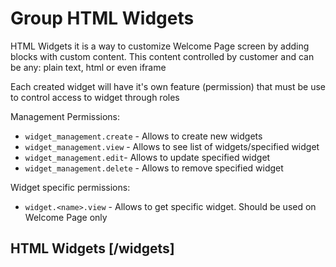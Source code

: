 <!-- include(data_structures.md) -->

# Group HTML Widgets
HTML Widgets it is a way to customize Welcome Page screen by adding blocks with custom content.
This content controlled by customer and can be any: plain text, html or even iframe

Each created widget will have it's own feature (permission) that must be use to control access to widget through roles

Management Permissions: 
 - `widget_management.create` - Allows to create new widgets
 - `widget_management.view` - Allows to see list of widgets/specified widget
 - `widget_management.edit`- Allows to update specified widget
 - `widget_management.delete` - Allows to remove specified widget
 
Widget specific permissions: 
 - `widget.<name>.view` - Allows to get specific widget. Should be used on Welcome Page only

## HTML Widgets [/widgets]

<!-- include(list.md) -->
<!-- include(personal_list.md) -->
<!-- include(show.md) -->
<!-- include(create.md) -->
<!-- include(update.md) -->
<!-- include(delete.md) -->

